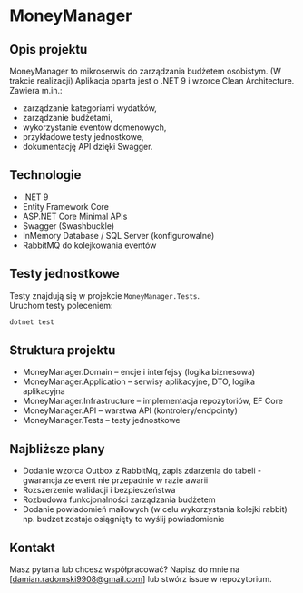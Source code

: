 # MoneyManager

## Opis projektu

MoneyManager to mikroserwis do zarządzania budżetem osobistym. (W trakcie realizacji)
Aplikacja oparta jest o .NET 9 i wzorce Clean Architecture.  
Zawiera m.in.:  
- zarządzanie kategoriami wydatków,  
- zarządzanie budżetami,  
- wykorzystanie eventów domenowych,  
- przykładowe testy jednostkowe,  
- dokumentację API dzięki Swagger.

## Technologie

- .NET 9  
- Entity Framework Core  
- ASP.NET Core Minimal APIs  
- Swagger (Swashbuckle)  
- InMemory Database / SQL Server (konfigurowalne)
- RabbitMQ do kolejkowania eventów

## Testy jednostkowe

Testy znajdują się w projekcie `MoneyManager.Tests`.  
Uruchom testy poleceniem:  
```bash
dotnet test
```

## Struktura projektu
- MoneyManager.Domain – encje i interfejsy (logika biznesowa)
- MoneyManager.Application – serwisy aplikacyjne, DTO, logika aplikacyjna
- MoneyManager.Infrastructure – implementacja repozytoriów, EF Core
- MoneyManager.API – warstwa API (kontrolery/endpointy)
- MoneyManager.Tests – testy jednostkowe

## Najbliższe plany
- Dodanie wzorca Outbox z RabbitMq, zapis zdarzenia do tabeli - gwarancja ze event nie przepadnie w razie awarii
- Rozszerzenie walidacji i bezpieczeństwa
- Rozbudowa funkcjonalności zarządzania budżetem
- Dodanie powiadomień mailowych (w celu wykorzystania kolejki rabbit) np. budzet zostaje osiągnięty to wyślij powiadomienie

## Kontakt
Masz pytania lub chcesz współpracować?
Napisz do mnie na [damian.radomski9908@gmail.com] lub stwórz issue w repozytorium.